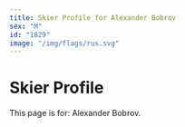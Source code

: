 ```yaml
---
title: Skier Profile for Alexander Bobrov
sex: "M"
id: "1829"
image: "/img/flags/rus.svg" 
---
```


# Skier Profile

This page is for: Alexander Bobrov.
    